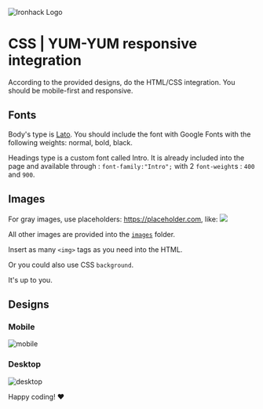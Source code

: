 ![Ironhack Logo](https://i.imgur.com/1QgrNNw.png)

# CSS | YUM-YUM responsive integration

According to the provided designs, do the HTML/CSS integration. You should be mobile-first and responsive.

## Fonts

Body's type is [Lato](https://fonts.google.com/specimen/Lato). You should include the font with Google Fonts with the following weights: normal, bold, black.

Headings type is a custom font called Intro. It is already included into the page and available through : `font-family:"Intro";` with 2 `font-weight`s : `400` and `900`.

## Images

For gray images, use placeholders: https://placeholder.com, like:
![](https://via.placeholder.com/800x600)

All other images are provided into the [`images`](images/) folder.

Insert as many `<img>` tags as you need into the HTML.

Or you could also use CSS `background`.

It's up to you.

## Designs

### Mobile

![mobile](https://s3-us-west-2.amazonaws.com/s.cdpn.io/67030/19_Yum-Yum_home_mobile.jpg)

### Desktop

![desktop](https://s3-us-west-2.amazonaws.com/s.cdpn.io/67030/05_Yum-Yum_home.jpg?v2)

Happy coding! ❤️
